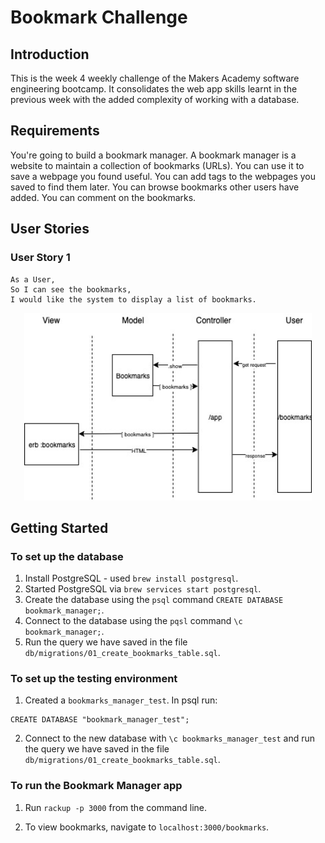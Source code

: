 # Bookmark Challenge

## Introduction

This is the week 4 weekly challenge of the Makers Academy software engineering bootcamp. It consolidates the web app skills learnt in the previous week with the added complexity of working with a database.

## Requirements

You're going to build a bookmark manager. A bookmark manager is a website to maintain a collection of bookmarks (URLs). You can use it to save a webpage you found useful. You can add tags to the webpages you saved to find them later. You can browse bookmarks other users have added. You can comment on the bookmarks.

## User Stories

### User Story 1
```
As a User,
So I can see the bookmarks,
I would like the system to display a list of bookmarks.
```
<p align="center">
  <img width="460" height="300" src="https://github.com/marbuthnott/bookmark_challenge/blob/master/domain_model_story1.jpg?raw=true/460/300">
</p>

## Getting Started

### To set up the database

1. Install PostgreSQL - used `brew install postgresql`.
2. Started PostgreSQL via `brew services start postgresql`.
3. Create the database using the `psql` command `CREATE DATABASE bookmark_manager;`.
4. Connect to the database using the `pqsl` command `\c bookmark_manager;`.
5. Run the query we have saved in the file `db/migrations/01_create_bookmarks_table.sql`.

### To set up the testing environment

1. Created a `bookmarks_manager_test`. In psql run:
```
CREATE DATABASE "bookmark_manager_test";
```
2. Connect to the new database with `\c bookmarks_manager_test` and run the query we have saved in the file `db/migrations/01_create_bookmarks_table.sql`.

### To run the Bookmark Manager app

1. Run `rackup -p 3000` from the command line.

2. To view bookmarks, navigate to `localhost:3000/bookmarks`.